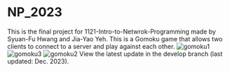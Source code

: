 # NP_2023
This is the final project for 1121-Intro-to-Netwrok-Programming made by Syuan-Fu Hwang and Jia-Yao Yeh.
This is a Gomoku game that allows two clients to connect to a server and play against each other.
![gomoku1](https://github.com/user-attachments/assets/c469ce51-b294-4aa0-8fdd-c8b4629b34c8)
![gomoku3](https://github.com/user-attachments/assets/896ee2cb-144c-4a84-8e46-c20c32c2a722)
![gomoku2](https://github.com/user-attachments/assets/6f5f70c0-22ac-46f0-a3e0-c6a6ac1376b0)
View the latest update in the develop branch (last updated: Dec. 2023).
